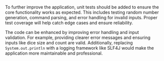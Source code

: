 To further improve the application, unit tests should be added to ensure the core functionality works as expected. This includes testing random number generation, command parsing, and error handling for invalid inputs. Proper test coverage will help catch edge cases and ensure reliability.

The code can be enhanced by improving error handling and input validation. For example, providing clearer error messages and ensuring inputs like dice size and count are valid. Additionally, replacing `System.out.println` with a logging framework like SLF4J would make the application more maintainable and professional.
